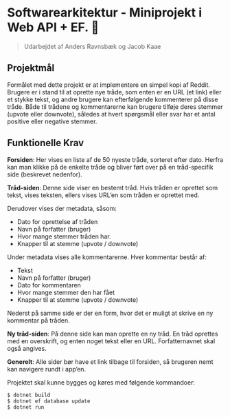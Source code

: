 # Softwarearkitektur - Miniprojekt i Web API + EF. :parrot:
>Udarbejdet af Anders Ravnsbæk og Jacob Kaae
  

## Projektmål

Formålet med dette projekt er at implementere en simpel kopi af Reddit.
Brugere er i stand til at oprette nye tråde, som enten er en URL (et link) eller et stykke tekst, og andre brugere kan efterfølgende kommenterer på disse tråde.
Både til trådene og kommentarerne kan brugere tilføje deres stemmer (upvote eller downvote), således at hvert spørgsmål eller svar har et antal positive eller negative stemmer.

## Funktionelle Krav

**Forsiden**: Her vises en liste af de 50 nyeste tråde, sorteret efter dato. Herfra kan man klikke på de enkelte tråde og bliver ført over på en tråd-specifik side (beskrevet nedenfor).

**Tråd-siden**: Denne side viser en bestemt tråd. Hvis tråden er oprettet som tekst, vises teksten, ellers vises URL’en som tråden er oprettet med.

Derudover vises der metadata, såsom:

- Dato for oprettelse af tråden
- Navn på forfatter (bruger)
- Hvor mange stemmer tråden har.
- Knapper til at stemme (upvote / downvote)
    
Under metadata vises alle kommentarerne. Hver kommentar består af:

- Tekst
- Navn på forfatter (bruger)
- Dato for kommentaren
- Hvor mange stemmer den har fået
- Knapper til at stemme (upvote / downvote)
    
Nederst på samme side er der en form, hvor det er muligt at skrive en ny kommentar på tråden.

**Ny tråd-siden**: På denne side kan man oprette en ny tråd. En tråd oprettes med en overskrift, og enten noget tekst eller en URL. Forfatternavnet skal også angives.

**Generelt**: Alle sider bør have et link tilbage til forsiden, så brugeren nemt kan navigere rundt i app’en.
  
  
  
Projektet skal kunne bygges og køres med følgende kommandoer:
  
    $ dotnet build
    $ dotnet ef database update
    $ dotnet run




